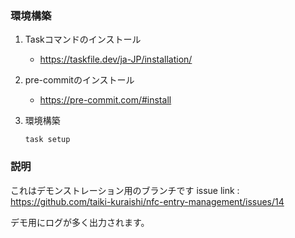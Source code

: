 ### 環境構築
1. Taskコマンドのインストール
    - https://taskfile.dev/ja-JP/installation/

2. pre-commitのインストール
    - https://pre-commit.com/#install

3. 環境構築
    ```
    task setup
    ```

### 説明
これはデモンストレーション用のブランチです
issue link :  https://github.com/taiki-kuraishi/nfc-entry-management/issues/14

デモ用にログが多く出力されます。
